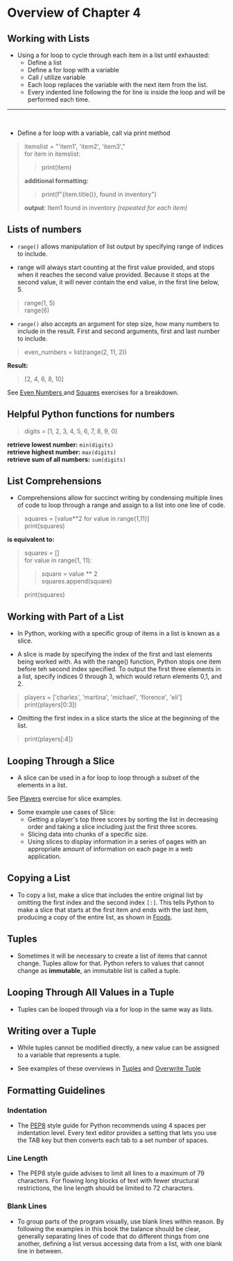 # Overview of Chapter 4

## Working with Lists 

* Using a for loop to cycle through each item in a list until exhausted: 
    * Define a list
    * Define a for loop with a variable
    * Call / utilize variable
    * Each loop replaces the variable with the next item from the list.
    * Every indented line following the for line is inside the loop and will be performed each time.

---
</br>

* Define a for loop with a variable, call via print method</br>

> itemslist = "'item1', 'item2', 'item3',"</br>
>for item in itemslist:</br>
>>print(item)</br>
>
> **additional formatting:**</br>
>> print(f"{item.title()}, found in inventory")</br>
>
> **output**: Item1 found in inventory *(repeated for each item)*

## Lists of numbers 

* `range()` allows manipulation of list output by specifying range of indices to include.</br>

* range will always start counting at the first value provided, and stops when it reaches the second value provided. Because it stops at the second value, it will never contain the end value, in the first line below, 5.

>range(1, 5)</br>
>range(6)</br>

* `range()` also accepts an argument for step size, how many numbers to include in the result. First and second arguments, first and last number to include. 
  
>even_numbers = list(range(2, 11, 2))</br>

**Result:** 
> [2, 4, 6, 8, 10]

See [Even Numbers ](../exercises/even_numbers.py) and [Squares](../exercises/squares.py) exercises for a breakdown.

## Helpful Python functions for numbers

>digits = [1, 2, 3, 4, 5, 6, 7, 8, 9, 0]</br>

**retrieve lowest number:** `min(digits)`</br>
**retrieve highest number:** `max(digits)`</br>
**retrieve sum of all numbers:** `sum(digits)`

## List Comprehensions 

* Comprehensions allow for succinct writing by condensing multiple lines of code to loop through a range and assign to a list into one line of code.

>squares = [value**2 for value in range(1,11)]</br>
>print(squares)</br>

**is equivalent to:**</br> 

>squares = []</br>
>for value in range(1, 11):</br>
>>square = value ** 2</br>
>>squares.append(square)</br>
>
>print(squares)</br>

## Working with Part of a List

* In Python, working with a specific group of items in a list is known as a slice. 

* A slice is made by specifying the index of the first and last elements being worked with. As with the range() function, Python stops one item before teh second index specified. To output the first three elements in a list, specify indices 0 through 3, which would return elements 0,1, and 2.

>players = ['charles', 'martina', 'michael', 'florence', 'eli']</br>
>print(players[0:3])</br>

* Omitting the first index in a slice starts the slice at the beginning of the list. 

>print(players[:4])

## Looping Through a Slice

* A slice can be used in a for loop to loop through a subset of the elements in a list. 


See [Players](../exercises/players.py) exercise for slice examples.

* Some example use cases of Slice: </br>
  * Getting a player's top three scores by sorting the list in decreasing order and taking a slice including just the first three scores.
  * Slicing data into chunks of a specific size.
  * Using slices to display information in a series of pages with an appropriate amount of information on each page in a web application.

## Copying a List

* To copy a list, make a slice that includes the entire original list by omitting the first index and the second index `[:]`. This tells Python to make a slice that starts at the first item and ends with the last item, producing a copy of the entire list, as shown in [Foods](../exercises/foods.py).

## Tuples 

* Sometimes it will be necessary to create a list of items that cannot change. Tuples allow for that. Python refers to values that cannot change as **immutable**, an immutable list is called a tuple.

## Looping Through All Values in a Tuple

* Tuples can be looped through via a for loop in the same way as lists. 

## Writing over a Tuple

* While tuples cannot be modified directly, a new value can be assigned to a variable that represents a tuple. 

* See examples of these overviews in [Tuples](../exercises/tuples.py) and [Overwrite Tuple](../exercises/overwrite_tuple.py)

## Formatting Guidelines

### Indentation 

* The [PEP8](https://peps.python.org/pep-0008/) style guide for Python recommends using 4 spaces per indentation level. Every text editor provides a setting that lets you use the TAB key but then converts each tab to a set number of spaces. 

### Line Length 

* The PEP8 style guide advises to limit all lines to a maximum of 79 characters. For flowing long blocks of text with fewer structural restrictions, the line length should be limited to 72 characters. 

### Blank Lines 

* To group parts of the program visually, use blank lines within reason. By following the examples in this book the balance should be clear, generally separating lines of code that do different things from one another, defining a list versus accessing data from a list, with one blank line in between.
